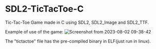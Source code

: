 # SDL2-TicTacToe-C
Tic-Tac-Toe Game made in C using SDL2, SDL2_Image and SDL2_TTF.

Example of use of the game:
![Screenshot from 2023-08-02 09-38-42](https://github.com/dylanabzr/SDL2-TicTacToe-C/assets/128552152/d8619f83-6756-444c-b583-b7f0a28290b6)

The "tictactoe" file has the pre-compiled binary in ELF(just run in linux).
